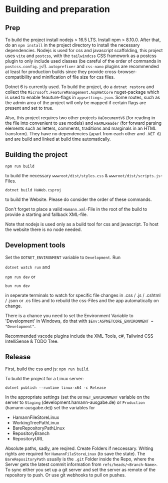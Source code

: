 # Building and preparation

## Prep
To build the project install nodejs > 16.5 LTS. Install npm > 8.10.0. After that, do an `npm install` in the project directory to install the necessary dependencies. Nodejs is used for css and javascript scaffolding, this project uses `vite` and `postcss`, with the `tailwindcss` CSS framework as a postcss plugin to only include used classes (be careful of the order of commands in `postcss.config.js`!). `autoprefixer` and `css-nano` plugins are recommended at least for production builds since they provide cross-browser-compatibility and minification of file size for css files.

Dotnet 6 is currently used. To build the project, do a `dotnet restore` and collect the `Microsoft.FeatureManagement.AspNetCore` nuget-package which is used to enable feauture-flags in `appsettings.json`. Some routes, such as the admin area of the project will only be mapped if certain flags are present and set to true. 

Also, this project requires two other projects `HaDocumentV6` (for reading in the file into convenient to use models) and `HaXMLReader` (for forward parsing elements such as letters, comments, traditions and marginals in an HTML transform). They have no dependencies (apart from each other and `.NET 6`) and are build and linked at build time automatically.

## Building the project 

`npm run build`

to build the necessary `wwwroot/dist/styles.css` & `wwwroot/dist/scripts.js`-Files.

`dotnet build HaWeb.csproj`

to build the Website. Please do consider the order of these commands.

Don't forget to place a valid `Hamann.xml`-File in the root of the build to provide a starting and fallback XML-file.

Note that nodejs is used only as a build tool for css and javascript. To host the website there is no node needed.

## Development tools

Set the `DOTNET_ENVIRONMENT` variable to `Development`. Run

`dotnet watch run` and

`npm run dev` or 

`bun run dev`

in seperate terminals to watch for specific file changes in .css / .js / .cshtml / .json or .cs files and to rebuild the css-Files and the app automatically on change.

There is a chance you need to set the Environment Variable to 'Development' in Windows, do that with `$Env:ASPNETCORE_ENVIRONMENT = "Development"`.

Recommended vscode plugins include the XML Tools, c#, Tailwind CSS IntelliSense & TODO Tree.

## Release

First, build the css and js: `npm run build`.

To build the project for a Linux server:

`dotnet publish --runtime linux-x64 -c Release`

In the appropriate settings (set the `DOTNET_ENVIRONMENT` variable on the server to `Staging` (development.hamann-ausgabe.de) or `Production` (hamann-ausgabe.de)) set the variables for

- HamannFileStoreLinux
- WorkingTreePathLinux
- BareRepositoryPathLinux
- RepositoryBranch
- RepositoryURL

Absolute paths, sadly, are reqired. Create Folders if neccessary. Writing rights are required for `HamannFileStoreLinux` (to save the state). The `BareRepositoryPath` usually is the `.git` Folder inside the Repo, where the Server gets the latest commit information from `refs/heads/<Branch-Name>`. To sync either you set up a git server and set the server as remote of the repository to push. Or use git webhooks to pull on pushes. 